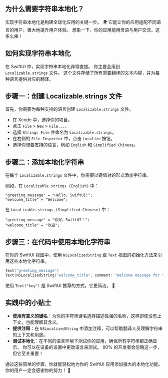 ﻿## 为什么需要字符串本地化？

实现字符串本地化是构建全球化应用的关键一步。 🌍 它能让你的应用适配不同语言的用户，极大地提升用户体验。 想象一下，你的应用能用母语与用户交流，这多么棒！

## 如何实现字符串本地化

在 SwiftUI 中，实现字符串本地化非常直接。 你主要会用到 `Localizable.strings` 文件。 这个文件存储了所有需要翻译的文本内容，并为每种语言提供对应的翻译。

## 步骤一：创建 Localizable.strings 文件

首先，你需要为每种支持的语言创建 `Localizable.strings` 文件。

*   在 Xcode 中，选择你的项目。
*   点击 `File` > `New` > `File...`。
*   选择 `Strings File` 并命名为 `Localizable.strings`。
*   在右侧的 `File Inspector` 中，点击 `Localize` 按钮。
*   选择你想要支持的语言，例如 `English` 和 `Simplified Chinese`。

## 步骤二：添加本地化字符串

在每个 `Localizable.strings` 文件中，你需要以键值对的形式添加字符串。

例如，在 `Localizable.strings (English)` 中：

```
"greeting_message" = "Hello, SwiftUI!";
"welcome_title" = "Welcome";
```

在 `Localizable.strings (Simplified Chinese)` 中：

```
"greeting_message" = "你好，SwiftUI！";
"welcome_title" = "欢迎";
```

## 步骤三：在代码中使用本地化字符串

在你的 SwiftUI 视图中，使用 `NSLocalizedString` 或 `Text` 视图的初始化方法来引用这些本地化字符串。

```swift
Text("greeting_message")
Text(NSLocalizedString("welcome_title", comment: "Welcome message for the user"))
```

使用 `Text("key")` 是 SwiftUI 推荐的方式，它更简洁。 🚀

## 实践中的小贴士

*   **使用有意义的键名**：为你的字符串键名选择描述性强的名称，这样即使没有上下文，也能理解其含义。
*   **提供注释**：在 `NSLocalizedString` 中添加注释，可以帮助翻译人员理解字符串的上下文和用途。
*   **测试本地化**：在不同的语言环境下测试你的应用，确保所有字符串都正确显示。 你可以在设备的设置中更改语言来测试。 90% 的开发者会忽略这一步，但它至关重要！

通过这些简单的步骤，你就能轻松地为你的 SwiftUI 应用添加强大的本地化功能。 你的用户一定会感谢你的努力！ 🎉


